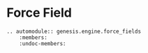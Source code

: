 # Force Field

```{eval-rst}  
.. automodule:: genesis.engine.force_fields
    :members:
    :undoc-members:
```